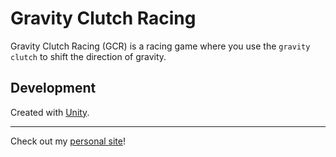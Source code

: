 # Gravity Clutch Racing

Gravity Clutch Racing (GCR) is a racing game where you use the `gravity clutch` to shift the direction of gravity.

## Development

Created with [Unity](https://unity3d.com/).

---

Check out my [personal site](https://andrewboutin.com)!

